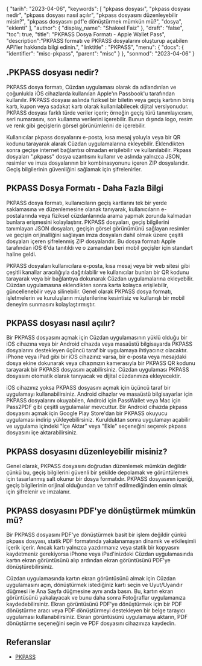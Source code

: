 {
"tarih": "2023-04-06",
  "keywords": [
"pkpass dosyası",
"pkpass dosyası nedir",
"pkpass dosyası nasıl açılır",
"pkpass dosyasını düzenleyebilir misin?",
"pkpass dosyasını pdf'e dönüştürmek mümkün mü?",
"dosya",
"eklenti"
],
  "author": {
"display_name": "Shakeel Faiz"
},
"draft": "false",
"toc": true,
"title": "PKPASS Dosya Formatı - Apple Wallet Pass",
  "description":"PKPASS formatı ve PKPASS dosyalarını oluşturup açabilen API'ler hakkında bilgi edinin.",
"linktitle" : "PKPASS",
  "menu": {
    "docs": {
      "identifier": "misc-pkpass",
      "parent": "misc"
}
},
"sonmod": "2023-04-06"
}

## .PKPASS dosyası nedir?

PKPASS dosya formatı, Cüzdan uygulaması olarak da adlandırılan ve çoğunlukla iOS cihazlarda kullanılan Apple'ın Passbook'u tarafından kullanılır. PKPASS dosyası aslında fiziksel bir biletin veya geçiş kartının biniş kartı, kupon veya sadakat kartı olarak kullanılabilecek dijital versiyonudur. PKPASS dosyası farklı türde veriler içerir; örneğin geçiş türü tanımlayıcısını, seri numarasını, son kullanma verilerini içerebilir. Bunun dışında logo, resim ve renk gibi geçişlerin görsel görünümlerini de içerebilir.

Kullanıcılar pkpass dosyalarını e-posta, kısa mesaj yoluyla veya bir QR kodunu tarayarak alarak Cüzdan uygulamalarına ekleyebilir. Eklendikten sonra geçişe internet bağlantısı olmadan erişilebilir ve kullanılabilir. Pkpass dosyaları ".pkpass" dosya uzantısını kullanır ve aslında yalnızca JSON, resimler ve imza dosyalarının bir kombinasyonunu içeren ZIP dosyalarıdır. Geçiş bilgilerinin güvenliğini sağlamak için şifrelenirler.

## PKPASS Dosya Formatı - Daha Fazla Bilgi

PKPASS dosya formatı, kullanıcıların geçiş kartlarını tek bir yerde saklamasına ve düzenlemesine olanak tanıyarak, kullanıcıların e-postalarında veya fiziksel cüzdanlarında arama yapmak zorunda kalmadan bunlara erişmesini kolaylaştırır. PKPASS dosyaları, geçiş bilgilerini tanımlayan JSON dosyaları, geçişin görsel görünümünü sağlayan resimler ve geçişin orijinalliğini sağlayan imza dosyaları dahil olmak üzere çeşitli dosyaları içeren şifrelenmiş ZIP dosyalarıdır. Bu dosya formatı Apple tarafından iOS 6'da tanıtıldı ve o zamandan beri mobil geçişler için standart haline geldi.

PKPASS dosyaları kullanıcılara e-posta, kısa mesaj veya bir web sitesi gibi çeşitli kanallar aracılığıyla dağıtılabilir ve kullanıcılar bunları bir QR kodunu tarayarak veya bir bağlantıya dokunarak Cüzdan uygulamalarına ekleyebilir. Cüzdan uygulamasına eklendikten sonra karta kolayca erişilebilir, güncellenebilir veya silinebilir. Genel olarak PKPASS dosya formatı, işletmelerin ve kuruluşların müşterilerine kesintisiz ve kullanışlı bir mobil deneyim sunmasını kolaylaştırmıştır.

## PKPASS dosyası nasıl açılır?

Bir PKPASS dosyasını açmak için Cüzdan uygulamasının yüklü olduğu bir iOS cihazına veya bir Android cihazda veya masaüstü bilgisayarda PKPASS dosyalarını destekleyen üçüncü taraf bir uygulamaya ihtiyacınız olacaktır. iPhone veya iPad gibi bir iOS cihazınız varsa, bir e-posta veya mesajdaki dosya ekine dokunarak veya cihazınızın kamerasıyla bir PKPASS QR kodunu tarayarak bir PKPASS dosyasını açabilirsiniz. Cüzdan uygulaması PKPASS dosyasını otomatik olarak tanıyacak ve dijital cüzdanınıza ekleyecektir.

iOS cihazınız yoksa PKPASS dosyasını açmak için üçüncü taraf bir uygulamayı kullanabilirsiniz. Android cihazlar ve masaüstü bilgisayarlar için PKPASS dosyalarını okuyabilen, Android için PassWallet veya Mac için Pass2PDF gibi çeşitli uygulamalar mevcuttur. Bir Android cihazda pkpass dosyasını açmak için Google Play Store'dan bir PKPASS okuyucu uygulaması indirip yükleyebilirsiniz. Kurulduktan sonra uygulamayı açabilir ve uygulama içindeki "İçe Aktar" veya "Ekle" seçeneğini seçerek pkpass dosyasını içe aktarabilirsiniz.

## PKPASS dosyasını düzenleyebilir misiniz?

Genel olarak, PKPASS dosyasını doğrudan düzenlemek mümkün değildir çünkü bu, geçiş bilgilerini güvenli bir şekilde depolamak ve görüntülemek için tasarlanmış salt okunur bir dosya formatıdır. PKPASS dosyasının içeriği, geçiş bilgilerinin orijinal olduğundan ve tahrif edilmediğinden emin olmak için şifrelenir ve imzalanır.

## PKPASS dosyasını PDF'ye dönüştürmek mümkün mü?

Bir PKPASS dosyasını PDF'ye dönüştürmek basit bir işlem değildir çünkü pkpass dosyası, statik PDF formatında yakalanamayan dinamik ve etkileşimli içerik içerir. Ancak kartı yalnızca yazdırmanız veya statik bir kopyasını kaydetmeniz gerekiyorsa iPhone veya iPad'inizdeki Cüzdan uygulamasında kartın ekran görüntüsünü alıp ardından ekran görüntüsünü PDF'ye dönüştürebilirsiniz.

Cüzdan uygulamasında kartın ekran görüntüsünü almak için Cüzdan uygulamasını açın, dönüştürmek istediğiniz kartı seçin ve Uyut/Uyandır düğmesi ile Ana Sayfa düğmesine aynı anda basın. Bu, kartın ekran görüntüsünü yakalayacak ve bunu daha sonra Fotoğraflar uygulamanıza kaydedebilirsiniz. Ekran görüntüsünü PDF'ye dönüştürmek için bir PDF dönüştürme aracı veya PDF dönüştürmeyi destekleyen bir belge tarayıcı uygulaması kullanabilirsiniz. Ekran görüntüsünü uygulamaya aktarın, PDF dönüştürme seçeneğini seçin ve PDF dosyasını cihazınıza kaydedin.

## Referanslar
* [PKPASS](https://en.wikipedia.org/wiki/PKPASS)

